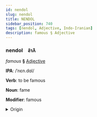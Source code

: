 ```yaml
---
id: nendol
slug: nendol
title: NENDOL
sidebar_position: 740
tags: [nendol, Adjective, Indo-Iranian]
description: famous § Adjective
---
```


### nendol&emsp;<span kind="abugida">ƨ̃ɿʌ͊</span>

*famous* **§** [Adjective](../../tags/Adjective)

**IPA**: /ˈnɛn.dɑl/

**Verb**: to be famous

**Noun**: fame

**Modifier**: famous

<details>
    <summary>Origin</summary>
    Persian نامدار nâmdâr /nɑːm'dɑːɾ/<br/>
    <em>Indo-Iranian Language Family</em>
</details>